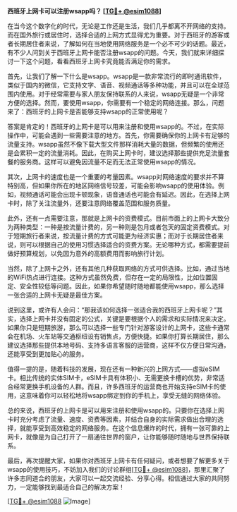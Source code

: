 **西班牙上网卡可以注册wsapp吗？ [[TG💪+ @esim1088](https://t.me/s/esim1088)]**

在当今这个数字化的时代，无论是工作还是生活，我们几乎都离不开网络的支持。而在国外旅行或居住时，选择合适的上网方式显得尤为重要。对于西班牙的游客或者长期居住者来说，了解如何在当地使用网络服务是一个必不可少的话题。最近，有不少人问到关于西班牙上网卡能否注册wsapp的问题。今天，我们就来详细探讨一下这个问题，看看西班牙上网卡究竟能否满足你的需求。

首先，让我们了解一下什么是wsapp。wsapp是一款非常流行的即时通讯软件，类似于国内的微信，它支持文字、语音、视频通话等多种功能，并且可以在全球范围内使用。对于经常需要与家人朋友保持联系的人来说，wsapp无疑是一个非常方便的选择。然而，要使用wsapp，你需要有一个稳定的网络连接。那么，问题来了：西班牙的上网卡是否能够支持wsapp的正常使用呢？

答案是肯定的！西班牙的上网卡是可以用来注册和使用wsapp的。不过，在实际操作中，可能会遇到一些需要注意的地方。首先，你需要确保你的上网卡有足够的流量支持。wsapp虽然不像下载大型文件那样消耗大量的数据，但频繁的使用还是会累积一定的流量消耗。因此，在购买上网卡时，建议选择那些提供充足流量套餐的服务商。这样可以避免因流量不足而无法正常使用wsapp的情况。

其次，上网卡的速度也是一个重要的考量因素。wsapp对网络速度的要求并不算特别高，但如果你所在的地区网络信号较差，可能会影响wsapp的使用体验。例如，视频通话可能会出现卡顿现象，语音通话也可能会有延迟。因此，在选择上网卡时，除了关注流量外，还要注意网络覆盖范围和服务质量。

此外，还有一点需要注意，那就是上网卡的资费模式。目前市面上的上网卡大致分为两种类型：一种是按流量计费的，另一种则是包月或者包天的固定资费模式。对于短期旅行者来说，按流量计费的方式可能更为经济实惠；而对于长期居住者来说，则可以根据自己的使用习惯选择适合的资费方案。无论哪种方式，都需要提前做好预算规划，以免因为意外的高额费用而影响旅行计划。

当然，除了上网卡之外，还有其他几种获取网络的方式可供选择。比如，通过当地的WiFi热点进行连接。这种方式虽然免费，但存在一定的局限性，比如位置固定、安全性较低等问题。因此，如果你希望随时随地都能使用wsapp，那么选择一张合适的上网卡无疑是最佳方案。

说到这里，或许有人会问：“那我该如何选择一张适合我的西班牙上网卡呢？”其实，选择上网卡并没有固定的公式，关键是要根据个人的需求和实际情况来决定。如果你只是短期旅游，那么可以选择一些专门针对游客设计的上网卡，这些卡通常会在机场、火车站等交通枢纽设有销售点，方便快捷。如果你打算长期居住，那么建议选择那些提供本地号码、支持多语言客服的运营商，这样不仅方便日常沟通，还能享受到更加贴心的服务。

值得一提的是，随着科技的发展，现在还有一种新兴的上网方式——虚拟eSIM卡。相比传统的实体SIM卡，eSIM卡具有体积小、无需更换卡槽的优势，非常适合经常更换手机设备的人群。而且，许多西班牙的运营商也开始支持eSIM卡的使用，这意味着你可以轻松地将wsapp绑定到你的手机上，享受无缝的网络体验。

总的来说，西班牙的上网卡是可以用来注册和使用wsapp的。只要你在选择上网卡时充分考虑了流量、速度、资费等因素，并结合自身的实际需求做出合理的选择，就能享受到高效稳定的网络服务。在这个信息爆炸的时代，拥有一张可靠的上网卡，就像是为自己打开了一扇通往世界的窗户，让你能够随时随地与世界保持联系。

最后，再次提醒大家，如果你对西班牙上网卡有任何疑问，或者想要了解更多关于wsapp的使用技巧，不妨加入我们的讨论群组[[TG💪+ @esim1088](https://t.me/s/esim1088)]，那里汇聚了许多志同道合的朋友，大家可以一起交流经验、分享心得。相信通过大家的共同努力，一定能够找到最适合自己的解决方案！

[[TG💪+ @esim1088](https://t.me/s/esim1088) ![Image](https://i.postimg.cc/4NQfJmqS/Snipaste-2025-05-13-00-14-12.png)]